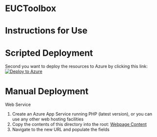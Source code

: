 # EUCToolbox
# Instructions for Use

# Scripted Deployment


Second you want to deploy the resources to Azure by clicking this link:
[![Deploy to Azure](https://aka.ms/deploytoazurebutton)](https://portal.azure.com/#create/Microsoft.Template/uri/https%3A%2F%2Fraw.githubusercontent.com%2FWoznet%2FEUCToolbox%2Fmain%2FAVD-Calculator%2FInstall%2520Scripts%2Fapp-service-template.json)

# Manual Deployment


Web Service
1) Create an Azure App Service running PHP (latest version), or you can use any other web hosting facilities
2) Copy the contents of this directory into the root:
[Webpage Content](https://github.com/Woznet/EUCToolbox/tree/main/AVD-Calculator/Webpage%20Content)
3) Navigate to the new URL and populate the fields
